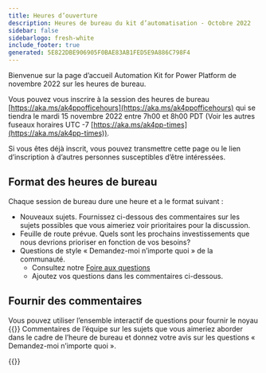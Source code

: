 ```yaml
---
title: Heures d’ouverture
description: Heures de bureau du kit d’automatisation - Octobre 2022
sidebar: false
sidebarlogo: fresh-white
include_footer: true
generated: 5E822DBE906905F0BAE83AB1FED5E9A886C798F4
---
```


Bienvenue sur la page d’accueil Automation Kit for Power Platform de novembre 2022 sur les heures de bureau.

Vous pouvez vous inscrire à la session des heures de bureau [https://aka.ms/ak4ppofficehours](https://aka.ms/ak4ppofficehours) qui se tiendra le mardi 15 novembre 2022 entre 7h00 et 8h00 PDT (Voir les autres fuseaux horaires UTC -7 [https://aka.ms/ak4pp-times](https://aka.ms/ak4pp-times)).

Si vous êtes déjà inscrit, vous pouvez transmettre cette page ou le lien d’inscription à d’autres personnes susceptibles d’être intéressées.

## Format des heures de bureau

Chaque session de bureau dure une heure et a le format suivant :

- Nouveaux sujets. Fournissez ci-dessous des commentaires sur les sujets possibles que vous aimeriez voir prioritaires pour la discussion.
- Feuille de route prévue. Quels sont les prochains investissements que nous devrions prioriser en fonction de vos besoins?
- Questions de style « Demandez-moi n’importe quoi » de la communauté.
    - Consultez notre [Foire aux questions](/fr/frequently-asked-questions)
    - Ajoutez vos questions dans les commentaires ci-dessous.

## Fournir des commentaires

Vous pouvez utiliser l’ensemble interactif de questions pour fournir le noyau {{<product-name>}} Commentaires de l’équipe sur les sujets que vous aimeriez aborder dans le cadre de l’heure de bureau et donnez votre avis sur les questions « Demandez-moi n’importe quoi ».

{{<questions name="/content/fr/office-hours/november-2022.json" completed="Merci d’avoir répondu à vos commentaires" shownavigationbuttons="false" locale="fr">}}
